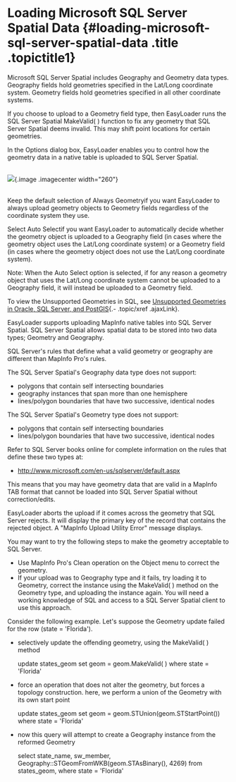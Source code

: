 Loading Microsoft SQL Server Spatial Data {#loading-microsoft-sql-server-spatial-data .title .topictitle1}
=========================================

Microsoft SQL Server Spatial includes Geography and Geometry data types. Geography fields hold geometries specified in the Lat/Long coordinate system. Geometry fields hold geometries specified in all other coordinate systems.

If you choose to upload to a Geometry field type, then EasyLoader runs the SQL Server Spatial MakeValid( ) function to fix any geometry that SQL Server Spatial deems invalid. This may shift point locations for certain geometries.

In the <span class="keyword wintitle">Options</span> dialog box, EasyLoader enables you to control how the geometry data in a native table is uploaded to SQL Server Spatial.

\
![](images/dialog_Options_micode_xy.png){.image .imagecenter width="260"}

\
Keep the default selection of <span class="ph uicontrol">Always Geometry</span>if you want EasyLoader to always upload geometry objects to Geometry fields regardless of the coordinate system they use.

Select <span class="ph uicontrol">Auto Select</span>if you want EasyLoader to automatically decide whether the geometry object is uploaded to a Geography field (in cases where the geometry object uses the Lat/Long coordinate system) or a Geometry field (in cases where the geometry object does not use the Lat/Long coordinate system).

<span class="notetitle">Note:</span> When the Auto Select option is selected, if for any reason a geometry object that uses the Lat/Long coordinate system cannot be uploaded to a Geography field, it will instead be uploaded to a Geometry field.

To view the Unsupported Geometries in SQL, see [Unsupported Geometries in Oracle, SQL Server, and PostGIS](contents/unsupportedgeometries.html){.- .topic/xref .ajaxLink}.

EasyLoader supports uploading MapInfo native tables into SQL Server Spatial. SQL Server Spatial allows spatial data to be stored into two data types; Geometry and Geography.

SQL Server's rules that define what a valid geometry or geography are different than MapInfo Pro's rules.

The SQL Server Spatial's Geography data type does not support:

-   polygons that contain self intersecting boundaries
-   geography instances that span more than one hemisphere
-   lines/polygon boundaries that have two successive, identical nodes

The SQL Server Spatial's Geometry type does not support:

-   polygons that contain self intersecting boundaries
-   lines/polygon boundaries that have two successive, identical nodes

Refer to SQL Server books online for complete information on the rules that define these two types at:

-   <http://www.microsoft.com/en-us/sqlserver/default.aspx>

This means that you may have geometry data that are valid in a MapInfo TAB format that cannot be loaded into SQL Server Spatial without correction/edits.

EasyLoader aborts the upload if it comes across the geometry that SQL Server rejects. It will display the primary key of the record that contains the rejected object. A "MapInfo Upload Utility Error" message displays.

You may want to try the following steps to make the geometry acceptable to SQL Server.

-   Use MapInfo Pro's <span class="ph uicontrol">Clean</span> operation on the <span class="ph uicontrol">Object</span> menu to correct the geometry.
-   If your upload was to Geography type and it fails, try loading it to Geometry, correct the instance using the MakeValid( ) method on the Geometry type, and uploading the instance again. You will need a working knowledge of SQL and access to a SQL Server Spatial client to use this approach.

Consider the following example. Let's suppose the Geometry update failed for the row (state = 'Florida').

-   selectively update the offending geometry, using the MakeValid( ) method

    update states\_geom set geom = geom.MakeValid( ) where state = 'Florida'

-   force an operation that does not alter the geometry, but forces a topology construction. here, we perform a union of the Geometry with its own start point

    update states\_geom set geom = geom.STUnion(geom.STStartPoint()) where state = 'Florida'

-   now this query will attempt to create a Geography instance from the reformed Geometry

    select state\_name, sw\_member, Geography::STGeomFromWKB(geom.STAsBinary(), 4269) from states\_geom, where state = 'Florida'

